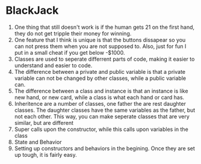 BlackJack
=========

1. One thing that still doesn't work is if the human gets 21 on the first hand, they do not get tripple their money for winning.
2. One feature that I think is unique is that the buttons dissapear so you can not press them when you are not supposed to. Also, just for fun I put in a small cheat if you get below -$1000.
3. Classes are used to seperate differrent parts of code, making it easier to understand and easier to code.
4. The difference between a private and public variable is that a private variable can not be changed by other classes, while a public variable can.
5. The difference between a class and instance is that an instance is like new hand, or new card, while a class is what each hand or card has.
6. Inheritence are a number of classes, one father the are rest daughter classes. The daughter classes have the same variables as the father, but not each other. This way, you can make seperate classes that are very similar, but are different
7. Super calls upon the constructor, while this calls upon variables in the class
8. State and Behavior
9. Setting up constructors and behaviors in the begining. Once they are set up tough, it is fairly easy.
